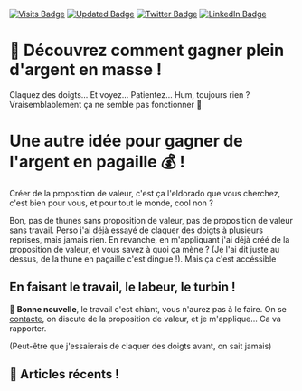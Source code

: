 [![Visits Badge](https://badges.pufler.dev/visits/slals/slals?label=Vues)](https://blocs.fr)
[![Updated Badge](https://badges.pufler.dev/updated/slals/slals)](https://blocs.fr)
[![Twitter Badge](https://img.shields.io/badge/Twitter-Profile-informational?style=flat&logo=twitter&logoColor=white&color=1CA2F1)](https://twitter.com/_blocs)
[![LinkedIn Badge](https://img.shields.io/badge/LinkedIn-Profile-informational?style=flat&logo=linkedin&logoColor=white&color=0D76A8)](https://www.linkedin.com/in/serrajonathan/)


# 💸 Découvrez comment gagner plein d'argent en masse !

Claquez des doigts... Et voyez... Patientez... Hum, toujours rien ? Vraisemblablement ça ne semble pas fonctionner 🤔

# Une autre idée pour gagner de l'argent en pagaille 💰 !

Créer de la proposition de valeur, c'est ça l'eldorado que vous cherchez, c'est bien pour vous, et pour tout le monde, cool non ?

Bon, pas de thunes sans proposition de valeur, pas de proposition de valeur sans travail. Perso j'ai déjà essayé de claquer des doigts à plusieurs reprises, mais jamais rien. En revanche, en m'appliquant j'ai déjà créé de la proposition de valeur, et vous savez à quoi ça mène ? (Je l'ai dit juste au dessus, de la thune en pagaille c'est dingue !). Mais ça c'est accéssible

## En faisant le travail, le labeur, le turbin ! 

🎉 __Bonne nouvelle__, le travail c'est chiant, vous n'aurez pas à le faire. On se [contacte](https://blocs.fr), on discute de la proposition de valeur, et je m'applique... Ca va rapporter.

(Peut-être que j'essaierais de claquer des doigts avant, on sait jamais)

## 🧵 Articles récents !

<!-- BLOG-POST-LIST:START -->

<!-- BLOG-POST-LIST:END -->

<!-- Pinned Repositories -->

